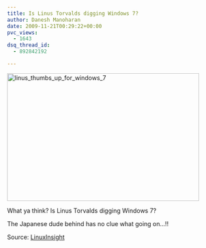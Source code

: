 ```yaml
---
title: Is Linus Torvalds digging Windows 7?
author: Danesh Manoharan
date: 2009-11-21T00:29:22+00:00
pvc_views:
  - 1643
dsq_thread_id:
  - 892842192

---
```

[<img loading="lazy" class="alignnone size-medium wp-image-1877" title="linus_thumbs_up_for_windows_7" src="/wp-content/uploads/2009/11/linus_thumbs_up_for_windows_7-450x299.jpg" alt="linus_thumbs_up_for_windows_7" width="450" height="299" srcset="/wp-content/uploads/2009/11/linus_thumbs_up_for_windows_7-450x299.jpg 450w, /wp-content/uploads/2009/11/linus_thumbs_up_for_windows_7.jpg 584w" sizes="(max-width: 450px) 100vw, 450px" />][1]

What ya think? Is Linus Torvalds digging Windows 7?

The Japanese dude behind has no clue what going on...!!

Source: [LinuxInsight][2]

 [1]: /wp-content/uploads/2009/11/linus_thumbs_up_for_windows_7.jpg
 [2]: http://www.linuxinsight.com/linus-thumbs-up-for-windows-7.html